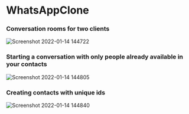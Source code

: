# WhatsAppClone
### Conversation rooms for two clients
![Screenshot 2022-01-14 144722](https://user-images.githubusercontent.com/61013338/149545597-2e142907-6d81-45a3-9af3-c42db70bd7dd.jpg)

### Starting a conversation with only people already available in your contacts
 
![Screenshot 2022-01-14 144805](https://user-images.githubusercontent.com/61013338/149544123-f154d2a4-83fa-4f24-beed-f90c0fc84e0a.jpg)

### Creating contacts with unique ids 
![Screenshot 2022-01-14 144840](https://user-images.githubusercontent.com/61013338/149545859-2c785dbb-4c44-405b-a8a7-c2e17eaaf821.jpg)

 